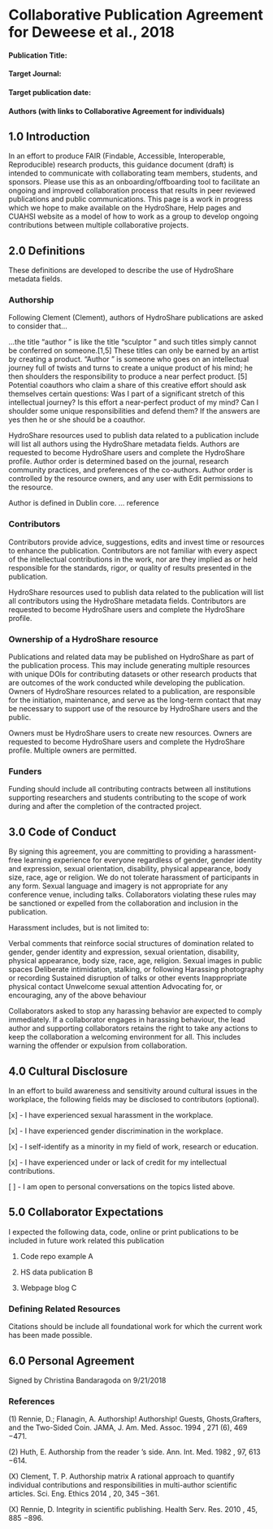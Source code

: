 # Collaborative Publication Agreement for Deweese et al., 2018
#### Publication Title: 
#### Target Journal:
#### Target publication date:
#### Authors (with links to Collaborative Agreement for individuals)

## 1.0 Introduction
In an effort to produce FAIR (Findable, Accessible, Interoperable, Reproducible) research products, this guidance document (draft) is intended to communicate with collaborating team members, students, and sponsors.  Please use this as an onboarding/offboarding tool to facilitate an ongoing and improved collaboration process that results in peer reviewed publications and public communications.   This page is a work in progress which we hope to make available on the HydroShare, Help pages and CUAHSI website as a model of how to work as a group to develop ongoing contributions between multiple collaborative projects.   

## 2.0 Definitions 
These definitions are developed to describe the use of HydroShare metadata fields. 

### Authorship 

Following Clement (Clement), authors of HydroShare publications are asked to consider that... 

...the title “author ” is like the title “sculptor ” and such titles simply cannot be conferred on someone.[1,5] These titles can only be earned by an artist by creating a product. “Author ” is someone who goes on an intellectual journey full of twists and turns to create a unique product of his mind; he then shoulders the responsibility to produce a near perfect product. [5]   Potential coauthors who claim a share of this creative effort should ask themselves certain questions: Was I part of a significant stretch of this intellectual journey? Is this effort a near-perfect product of my mind? Can I shoulder some unique responsibilities and defend them? If the answers are yes then he or she should be a coauthor.

HydroShare resources used to publish data related to a publication include will list all authors using the HydroShare metadata fields.  Authors are requested to become HydroShare users and complete the HydroShare profile.  Author order is determined based on the journal, research community practices, and preferences of the co-authors. Author order is controlled by the resource owners, and any user with Edit permissions to the resource. 

Author is defined in Dublin core. … reference 


### Contributors

Contributors provide advice, suggestions, edits and invest time or resources to enhance the publication.  Contributors are not familiar with every aspect of the intellectual contributions in the work, nor are they implied as or held responsible for the standards, rigor, or quality of results presented in the publication.  

HydroShare resources used to publish data related to the publication will list all contributors using the HydroShare metadata fields.  Contributors are requested to become HydroShare users and complete the HydroShare profile. 

### Ownership of a HydroShare resource
Publications and related data may be published on HydroShare as part of the publication process.  This may include generating multiple resources with unique DOIs for contributing datasets or other research products that are outcomes of the work conducted while developing the publication.  Owners of HydroShare resources related to a publication, are responsible for the initiation, maintenance, and serve as the long-term contact that may be necessary to support use of the resource by HydroShare users and the public.  

Owners must be HydroShare users to create new resources. Owners are requested to become HydroShare users and complete the HydroShare profile. Multiple owners are permitted. 

### Funders
Funding should include all contributing contracts between all institutions supporting researchers and students contributing to the scope of work during and after the completion of the contracted project.  

## 3.0 Code of Conduct
By signing this agreement, you are committing to providing a harassment-free learning experience for everyone regardless of gender, gender identity and expression, sexual orientation, disability, physical appearance, body size, race, age or religion. We do not tolerate harassment of participants in any form. Sexual language and imagery is not appropriate for any conference venue, including talks. Collaborators violating these rules may be sanctioned or expelled from the collaboration and inclusion in the publication. 

Harassment includes, but is not limited to:

Verbal comments that reinforce social structures of domination related to gender, gender identity and expression, sexual orientation, disability, physical appearance, body size, race, age, religion.
Sexual images in public spaces
Deliberate intimidation, stalking, or following
Harassing photography or recording
Sustained disruption of talks or other events
Inappropriate physical contact
Unwelcome sexual attention
Advocating for, or encouraging, any of the above behaviour

Collaborators asked to stop any harassing behavior are expected to comply immediately. If a collaborator engages in harassing behaviour, the lead author and supporting collaborators retains the right to take any actions to keep the collaboration a welcoming environment for all. This includes warning the offender or expulsion from collaboration.

## 4.0 Cultural Disclosure
In an effort to build awareness and sensitivity around cultural issues in the workplace, the following fields may be disclosed to contributors (optional). 

[x] - I have experienced sexual harassment in the workplace.

[x] - I have experienced gender discrimination in the workplace. 

[x] - I self-identify as a minority in my field of work, research or education.

[x] - I have experienced under or lack of credit for my intellectual contributions. 

[ ] - I am open to personal conversations on the topics listed above.  

## 5.0 Collaborator Expectations
I expected the following data, code, online or print publications to be included in future work related this publication

1. Code repo example A

2. HS data publication B

3.  Webpage blog C


### Defining Related Resources
Citations should be include all foundational work for which the current work has been made possible.  

## 6.0 Personal Agreement
Signed by Christina Bandaragoda on 9/21/2018



### References 
(1) Rennie, D.; Flanagin, A. Authorship! Authorship! Guests, Ghosts,Grafters, and the Two-Sided Coin. JAMA, J. Am. Med. Assoc. 1994 , 271 (6), 469 −471.

(2) Huth, E. Authorship from the reader ’s side. Ann. Int. Med. 1982 , 97, 613 −614.

(X) Clement, T. P. Authorship matrix A rational approach to quantify individual contributions and responsibilities in multi-author scientific articles. Sci. Eng. Ethics 2014 , 20, 345 −361. 

(X) Rennie, D. Integrity in scientific publishing. Health Serv. Res. 2010 , 45, 885 −896. 
